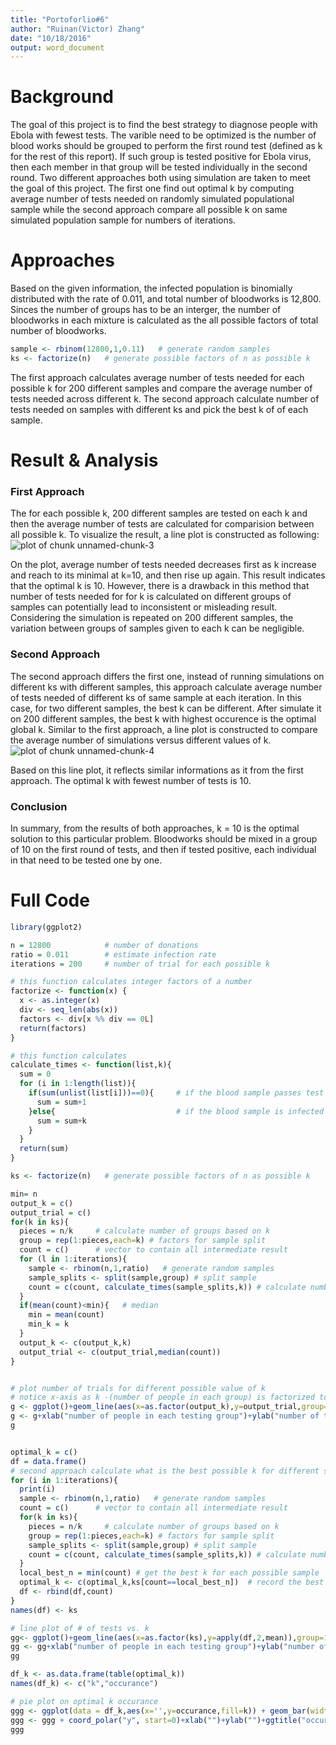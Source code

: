 ```yaml
---
title: "Portoforlio#6"
author: "Ruinan(Victor) Zhang"
date: "10/18/2016"
output: word_document
---
```


# Background
The goal of this project is to find the best strategy to diagnose people with Ebola with fewest tests. The varible need to be optimized is the number of blood works should be grouped to perform the first round test (defined as k for the rest of this report). If such group is tested positive for Ebola virus, then each member in that group will be tested individually in the second round. Two different approaches both using simulation are taken to meet the goal of this project. The first one find out optimal k by computing average number of tests needed on randomly simulated populational sample while the second approach compare all possible k on same simulated population sample for numbers of iterations. 

# Approaches
 Based on the given information, the infected population is binomially distributed with the rate of 0.011, and total number of bloodworks is 12,800. Sinces the number of groups has to be an interger, the number of bloodworks in each mixture is calculated as the all possible factors of total number of bloodworks.

```r
sample <- rbinom(12800,1,0.11)   # generate random samples 
ks <- factorize(n)   # generate possible factors of n as possible k
```
The first approach calculates average number of tests needed for each possible k for 200 different samples and compare the average number of tests needed across different k. The second approach calculate number of tests needed on samples with different ks and pick the best k of of each sample. 

# Result & Analysis


### First Approach
The for each possible k, 200 different samples are tested on each k and then the average number of tests are calculated for comparision between all possible k. To visualize the result, a line plot is constructed as following:
![plot of chunk unnamed-chunk-3](figure/unnamed-chunk-3-1.png)


On the plot, average number of tests needed decreases first as k increase and reach to its minimal at k=10, and then rise up again. This result indicates that the optimal k is 10. However, there is a drawback in this method that number of tests needed for for k is calculated on different groups of samples can potentially lead to inconsistent or misleading result. Considering the simulation is repeated on 200 different samples, the variation between groups of samples given to each k can be negligible. 

### Second Approach
The second approach differs the first one, instead of running simulations on different ks with different samples, this approach calculate average number of tests needed of different ks of same sample at each iteration. In this case, for two different samples, the best k can be different. After simulate it on 200 different samples, the best k with highest occurence is the optimal global k. Similar to the first approach, a line plot is constructed to compare the average number of simulations versus different values of k. 
![plot of chunk unnamed-chunk-4](figure/unnamed-chunk-4-1.png)

Based on this line plot, it reflects similar informations as it from the first approach. The optimal k with fewest number of tests is 10. 


### Conclusion
In summary, from the results of both approaches, k = 10 is the optimal solution to this particular problem. Bloodworks should be mixed in a group of 10 on the first round of tests, and then if tested positive, each individual in that need to be tested one by one. 


# Full Code

```r
library(ggplot2)

n = 12800            # number of donations
ratio = 0.011        # estimate infection rate
iterations = 200     # number of trial for each possible k

# this function calculates integer factors of a number
factorize <- function(x) {
  x <- as.integer(x)
  div <- seq_len(abs(x))
  factors <- div[x %% div == 0L]
  return(factors)
}

# this function calculates
calculate_times <- function(list,k){
  sum = 0
  for (i in 1:length(list)){
    if(sum(unlist(list[i]))==0){     # if the blood sample passes test
      sum = sum+1
    }else{                           # if the blood sample is infected
      sum = sum+k
    }
  }
  return(sum)
}

ks <- factorize(n)   # generate possible factors of n as possible k

min= n
output_k = c()
output_trial = c()
for(k in ks){
  pieces = n/k     # calculate number of groups based on k
  group = rep(1:pieces,each=k) # factors for sample split
  count = c()      # vector to contain all intermediate result
  for (l in 1:iterations){
    sample <- rbinom(n,1,ratio)   # generate random samples 
    sample_splits <- split(sample,group) # split sample
    count = c(count, calculate_times(sample_splits,k)) # calculate number of trails 
  }
  if(mean(count)<min){   # median
    min = mean(count)
    min_k = k
  }
  output_k <- c(output_k,k)
  output_trial <- c(output_trial,median(count))
}


# plot number of trials for different possible value of k
# notice x-axis as k -(number of people in each group) is factorized to make plot proportional
g <- ggplot()+geom_line(aes(x=as.factor(output_k),y=output_trial,group=1))
g <- g+xlab("number of people in each testing group")+ylab("number of trails needed")g <- g+xlab("number of people in each testing group")+ylab("number of trails needed")+ggtitle("number of tests vs. k")
g


optimal_k = c()
df = data.frame()
# second approach calculate what is the best possible k for different samples
for (i in 1:iterations){
  print(i)
  sample <- rbinom(n,1,ratio)   # generate random samples 
  count = c()      # vector to contain all intermediate result
  for(k in ks){
    pieces = n/k     # calculate number of groups based on k
    group = rep(1:pieces,each=k) # factors for sample split
    sample_splits <- split(sample,group) # split sample
    count = c(count, calculate_times(sample_splits,k)) # calculate number of trials needed for each k
  }
  local_best_n = min(count) # get the best k for each possible sample
  optimal_k <- c(optimal_k,ks[count==local_best_n])  # record the best k into vector
  df <- rbind(df,count)
}
names(df) <- ks

# line plot of # of tests vs. k
gg<- ggplot()+geom_line(aes(x=as.factor(ks),y=apply(df,2,mean)),group=1)
gg <- gg+xlab("number of people in each testing group")+ylab("number of trails needed")+ggtitle("number of tests vs. k")
gg

df_k <- as.data.frame(table(optimal_k))
names(df_k) <- c("k","occurance")

# pie plot on optimal k occurance
ggg <- ggplot(data = df_k,aes(x='',y=occurance,fill=k)) + geom_bar(width = 1,stat = 'identity')
ggg <- ggg + coord_polar("y", start=0)+xlab("")+ylab("")+ggtitle("occurance of optimal k")
ggg
```


